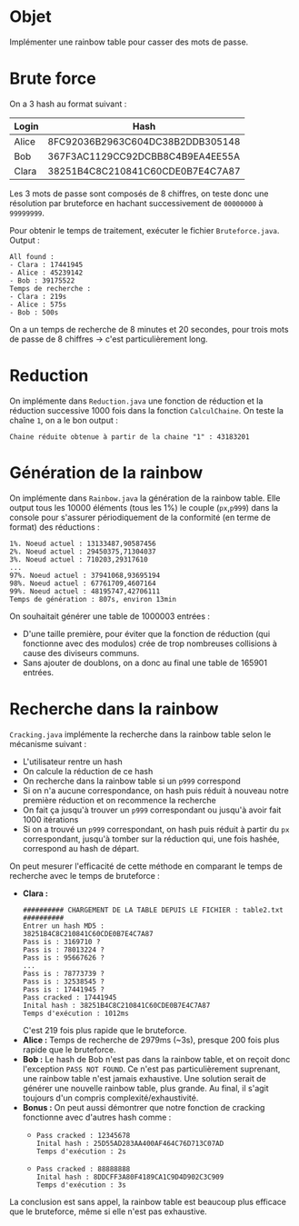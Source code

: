 # Objet

Implémenter une rainbow table pour casser des mots de passe.

# Brute force

On a 3 hash au format suivant :

| Login     | Hash                             |
| --------- | -------------------------------- |
| Alice     | 8FC92036B2963C604DC38B2DDB305148 |
| Bob       | 367F3AC1129CC92DCBB8C4B9EA4EE55A |
| Clara     | 38251B4C8C210841C60CDE0B7E4C7A87 |

Les 3 mots de passe sont composés de 8 chiffres, on teste donc une résolution par bruteforce en hachant successivement de `00000000` à `99999999`.

Pour obtenir le temps de traitement, exécuter le fichier `Bruteforce.java`. Output :

```
All found : 
- Clara : 17441945
- Alice : 45239142
- Bob : 39175522
Temps de recherche :
- Clara : 219s
- Alice : 575s
- Bob : 500s
```
On a un temps de recherche de 8 minutes et 20 secondes, pour trois mots de passe de 8 chiffres -> c'est particulièrement long.

# Reduction

On implémente dans `Reduction.java` une fonction de réduction et la réduction successive 1000 fois dans la fonction `CalculChaine`.
On teste la chaîne `1`, on a le bon output :
```
Chaine réduite obtenue à partir de la chaine "1" : 43183201
```

# Génération de la rainbow 

On implémente dans `Rainbow.java` la génération de la rainbow table. Elle output tous les 10000 éléments (tous les 1%) le couple (`px`,`p999`) dans la console pour s'assurer périodiquement de la conformité (en terme de format) des réductions :
```
1%. Noeud actuel : 13133487,90587456
2%. Noeud actuel : 29450375,71304037
3%. Noeud actuel : 710203,29317610
...
97%. Noeud actuel : 37941068,93695194
98%. Noeud actuel : 67761709,4607164
99%. Noeud actuel : 48195747,42706111
Temps de génération : 807s, environ 13min
```

On souhaitait générer une table de 1000003 entrées :
* D'une taille première, pour éviter que la fonction de réduction (qui fonctionne avec des modulos) crée de trop nombreuses collisions à cause des diviseurs communs.
* Sans ajouter de doublons, on a donc au final une table de 165901 entrées.

# Recherche dans la rainbow

`Cracking.java` implémente la recherche dans la rainbow table selon le mécanisme suivant :
* L'utilisateur rentre un hash
* On calcule la réduction de ce hash
* On recherche dans la rainbow table si un `p999` correspond
* Si on n'a aucune correspondance, on hash puis réduit à nouveau notre première réduction et on recommence la recherche
* On fait ça jusqu'à trouver un `p999` correspondant ou jusqu'à avoir fait 1000 itérations
* Si on a trouvé un `p999` correspondant, on hash puis réduit à partir du `px` correspondant, jusqu'à tomber sur la réduction qui, une fois hashée, correspond au hash de départ.

On peut mesurer l'efficacité de cette méthode en comparant le temps de recherche avec le temps de bruteforce :

* **Clara :**
    ```
    ########## CHARGEMENT DE LA TABLE DEPUIS LE FICHIER : table2.txt ##########
    Entrer un hash MD5 : 
    38251B4C8C210841C60CDE0B7E4C7A87
    Pass is : 3169710 ?
    Pass is : 78013224 ?
    Pass is : 95667626 ?
    ...
    Pass is : 78773739 ?
    Pass is : 32538545 ?
    Pass is : 17441945 ?
    Pass cracked : 17441945
    Inital hash : 38251B4C8C210841C60CDE0B7E4C7A87
    Temps d'exécution : 1012ms
    ```
    C'est 219 fois plus rapide que le bruteforce.
* **Alice :** Temps de recherche de 2979ms (~3s), presque 200 fois plus rapide que le bruteforce.
* **Bob :** Le hash de Bob n'est pas dans la rainbow table, et on reçoit donc l'exception `PASS NOT FOUND`. Ce n'est pas particulièrement suprenant, une rainbow table n'est jamais exhaustive. Une solution serait de générer une nouvelle rainbow table, plus grande. Au final, il s'agit toujours d'un compris complexité/exhaustivité.
* **Bonus :** On peut aussi démontrer que notre fonction de cracking fonctionne avec d'autres hash comme :
    * ```
      Pass cracked : 12345678
      Inital hash : 25D55AD283AA400AF464C76D713C07AD
      Temps d'exécution : 2s
      ```
    * ```
      Pass cracked : 88888888
      Inital hash : 8DDCFF3A80F4189CA1C9D4D902C3C909
      Temps d'exécution : 3s   
      ```

La conclusion est sans appel, la rainbow table est beaucoup plus efficace que le bruteforce, même si elle n'est pas exhaustive.
